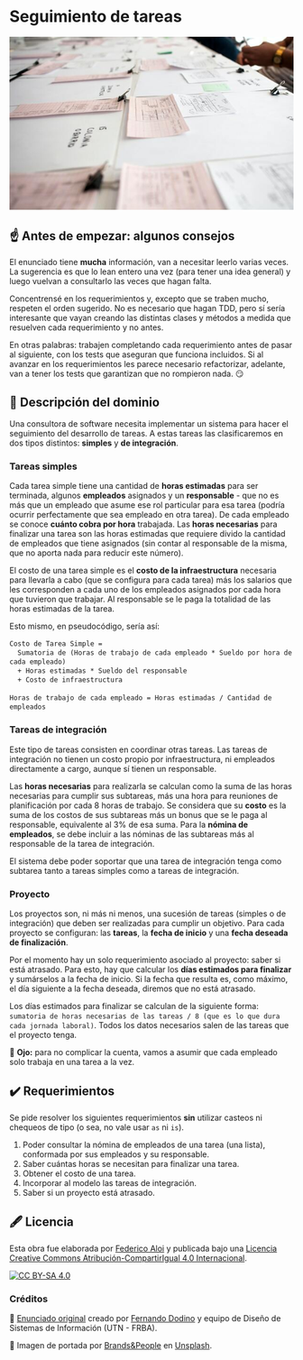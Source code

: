 # Seguimiento de tareas

![Portada](assets/portada.jpg)

## :point_up: Antes de empezar: algunos consejos

El enunciado tiene **mucha** información, van a necesitar leerlo varias veces. La sugerencia es que lo lean entero una vez (para tener una idea general) y luego vuelvan a consultarlo las veces que hagan falta.

Concentrensé en los requerimientos y, excepto que se traben mucho, respeten el orden sugerido. No es necesario que hagan TDD, pero sí sería interesante que vayan creando las distintas clases y métodos a medida que resuelven cada requerimiento y no antes. 

En otras palabras: trabajen completando cada requerimiento antes de pasar al siguiente, con los tests que aseguran que funciona incluidos. Si al avanzar en los requerimientos les parece necesario refactorizar, adelante, van a tener los tests que garantizan que no rompieron nada. :smirk: 

## :bookmark_tabs: Descripción del dominio

Una consultora de software necesita implementar un sistema para hacer el seguimiento del desarrollo de tareas. A estas tareas las clasificaremos en dos tipos distintos: **simples** y **de integración**.

### Tareas simples

Cada tarea simple tiene una cantidad de **horas estimadas** para ser terminada, algunos **empleados** asignados y un **responsable** - que no es más que un empleado que asume ese rol particular para esa tarea (podría ocurrir perfectamente que sea empleado en otra tarea). De cada empleado se conoce **cuánto cobra por hora** trabajada. Las **horas necesarias** para finalizar una tarea son las horas estimadas que requiere divido la cantidad de empleados que tiene asignados (sin contar al responsable de la misma, que no aporta nada para reducir este número).

El costo de una tarea simple es el **costo de la infraestructura** necesaria para llevarla a cabo (que se configura para cada tarea) más los salarios que les corresponden a cada uno de los empleados asignados por cada hora que tuvieron que trabajar. Al responsable se le paga la totalidad de las horas estimadas de la tarea.

Esto mismo, en pseudocódigo, sería así:

```
Costo de Tarea Simple = 
  Sumatoria de (Horas de trabajo de cada empleado * Sueldo por hora de cada empleado)
  + Horas estimadas * Sueldo del responsable 
  + Costo de infraestructura
  
Horas de trabajo de cada empleado = Horas estimadas / Cantidad de empleados
```

### Tareas de integración

Este tipo de tareas consisten en coordinar otras tareas. Las tareas de integración no tienen un costo propio por infraestructura, ni empleados directamente a cargo, aunque sí tienen un responsable.

Las **horas necesarias** para realizarla se calculan como la suma de las horas necesarias para cumplir sus subtareas, más una hora para reuniones de planificación por cada 8 horas de trabajo. Se considera que su **costo** es la suma de los costos de sus subtareas más un bonus que se le paga al responsable, equivalente al 3% de esa suma. Para la **nómina de empleados**, se debe incluir a las nóminas de las subtareas más al responsable de la tarea de integración.

El sistema debe poder soportar que una tarea de integración tenga como subtarea tanto a tareas simples como a tareas de integración.

### Proyecto

Los proyectos son, ni más ni menos, una sucesión de tareas (simples o de integración) que deben ser realizadas para cumplir un objetivo. Para cada proyecto se configuran: las **tareas**, la **fecha de inicio** y una **fecha deseada de finalización**.

Por el momento hay un solo requerimiento asociado al proyecto: saber si está atrasado. Para esto, hay que calcular los **días estimados para finalizar** y sumárselos a la fecha de inicio. Si la fecha que resulta es, como máximo, el día siguiente a la fecha deseada, diremos que no está atrasado.

Los días estimados para finalizar se calculan de la siguiente forma: `sumatoria de horas necesarias de las tareas / 8 (que es lo que dura cada jornada laboral)`. Todos los datos necesarios salen de las tareas que el proyecto tenga.

:eyes: **Ojo:** para no complicar la cuenta, vamos a asumir que cada empleado solo trabaja en una tarea a la vez.

## :heavy_check_mark: Requerimientos

Se pide resolver los siguientes requerimientos **sin** utilizar casteos ni chequeos de tipo (o sea, no vale usar `as` ni `is`). 

1. Poder consultar la nómina de empleados de una tarea (una lista), conformada por sus empleados y su responsable. 
1. Saber cuántas horas se necesitan para finalizar una tarea.
1. Obtener el costo de una tarea.
1. Incorporar al modelo las tareas de integración.
1. Saber si un proyecto está atrasado.

## :fountain_pen: Licencia

Esta obra fue elaborada por [Federico Aloi](https://github.com/faloi) y publicada bajo una [Licencia Creative Commons Atribución-CompartirIgual 4.0 Internacional][cc-by-sa].

[![CC BY-SA 4.0][cc-by-sa-image]][cc-by-sa]

[cc-by-sa]: https://creativecommons.org/licenses/by-sa/4.0/deed.es
[cc-by-sa-image]: https://licensebuttons.net/l/by-sa/4.0/88x31.png

### Créditos

:memo: [Enunciado original](https://sites.google.com/site/utndesign/material/guia-de-ejercicios/guia-objetos-patrones/tareas) creado por [Fernando Dodino](https://github.com/fdodino) y equipo de Diseño de Sistemas de Información (UTN - FRBA).

:camera_flash: Imagen de portada por <a href="https://unsplash.com/@brandsandpeople?utm_source=unsplash&utm_medium=referral&utm_content=creditCopyText">Brands&People</a> en <a href="https://unsplash.com/s/photos/papers?utm_source=unsplash&utm_medium=referral&utm_content=creditCopyText">Unsplash</a>.
